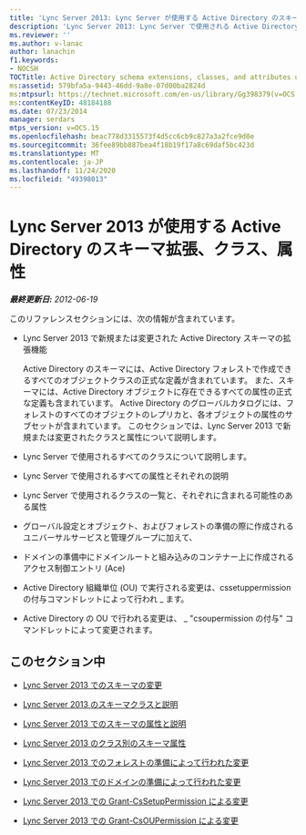 ```yaml
---
title: 'Lync Server 2013: Lync Server が使用する Active Directory のスキーマ拡張、クラス、属性'
description: 'Lync Server 2013: Lync Server で使用される Active Directory スキーマの拡張機能、クラス、および属性。'
ms.reviewer: ''
ms.author: v-lanac
author: lanachin
f1.keywords:
- NOCSH
TOCTitle: Active Directory schema extensions, classes, and attributes used by Lync Server 2013
ms:assetid: 579bfa5a-9443-46dd-9a8e-07d00ba2824d
ms:mtpsurl: https://technet.microsoft.com/en-us/library/Gg398379(v=OCS.15)
ms:contentKeyID: 48184188
ms.date: 07/23/2014
manager: serdars
mtps_version: v=OCS.15
ms.openlocfilehash: beac778d3315573f4d5cc6cb9c827a3a2fce9d0e
ms.sourcegitcommit: 36fee89bb887bea4f18b19f17a8c69daf5bc423d
ms.translationtype: MT
ms.contentlocale: ja-JP
ms.lasthandoff: 11/24/2020
ms.locfileid: "49398013"
---
```

# <a name="active-directory-schema-extensions-classes-and-attributes-used-by-lync-server-2013"></a>Lync Server 2013 が使用する Active Directory のスキーマ拡張、クラス、属性

<div data-xmlns="http://www.w3.org/1999/xhtml">

<div class="topic" data-xmlns="http://www.w3.org/1999/xhtml" data-msxsl="urn:schemas-microsoft-com:xslt" data-cs="https://msdn.microsoft.com/">

<div data-asp="https://msdn2.microsoft.com/asp">



</div>

<div id="mainSection">

<div id="mainBody">

<span> </span>

_**最終更新日:** 2012-06-19_

このリファレンスセクションには、次の情報が含まれています。

  - Lync Server 2013 で新規または変更された Active Directory スキーマの拡張機能
    
    Active Directory のスキーマには、Active Directory フォレストで作成できるすべてのオブジェクトクラスの正式な定義が含まれています。 また、スキーマには、Active Directory オブジェクトに存在できるすべての属性の正式な定義も含まれています。 Active Directory のグローバルカタログには、フォレストのすべてのオブジェクトのレプリカと、各オブジェクトの属性のサブセットが含まれています。 このセクションでは、Lync Server 2013 で新規または変更されたクラスと属性について説明します。

  - Lync Server で使用されるすべてのクラスについて説明します。

  - Lync Server で使用されるすべての属性とそれぞれの説明

  - Lync Server で使用されるクラスの一覧と、それぞれに含まれる可能性のある属性

  - グローバル設定とオブジェクト、およびフォレストの準備の際に作成されるユニバーサルサービスと管理グループに加えて、

  - ドメインの準備中にドメインルートと組み込みのコンテナー上に作成されるアクセス制御エントリ (Ace)

  - Active Directory 組織単位 (OU) で実行される変更は、cssetuppermission の付与コマンドレットによって行われ \_ ます。

  - Active Directory の OU で行われる変更は、 \_ "csoupermission の付与" コマンドレットによって変更されます。

<div>

## <a name="in-this-section"></a>このセクション中

  - [Lync Server 2013 でのスキーマの変更](lync-server-2013-schema-changes-in-lync-server-2013.md)

  - [Lync Server 2013 のスキーマクラスと説明](lync-server-2013-schema-classes-and-descriptions.md)

  - [Lync Server 2013 でのスキーマの属性と説明](lync-server-2013-schema-attributes-and-descriptions.md)

  - [Lync Server 2013 のクラス別のスキーマ属性](lync-server-2013-schema-attributes-by-class.md)

  - [Lync Server 2013 でのフォレストの準備によって行われた変更](lync-server-2013-changes-made-by-forest-preparation.md)

  - [Lync Server 2013 でのドメインの準備によって行われた変更](lync-server-2013-changes-made-by-domain-preparation.md)

  - [Lync Server 2013 での Grant-CsSetupPermission による変更](lync-server-2013-changes-made-by-https://docs.microsoft.com/powershell/module/skype/Grant-CsSetupPermission)

  - [Lync Server 2013 での Grant-CsOUPermission による変更](lync-server-2013-changes-made-by-https://docs.microsoft.com/powershell/module/skype/Grant-CsOUPermission)

</div>

</div>

<span> </span>

</div>

</div>

</div>

